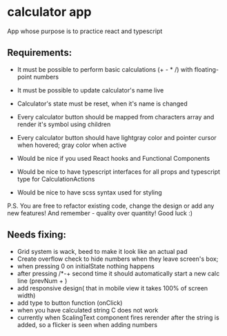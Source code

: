 # calculator app

App whose purpose is to practice react and typescript

## Requirements:

- It must be possible to perform basic calculations (+ - \* /) with floating-point numbers
- It must be possible to update calculator's name live
- Calculator's state must be reset, when it's name is changed

- Every calculator button should be mapped from characters array and render it's symbol using children
- Every calculator button should have lightgray color and pointer cursor when hovered; gray color when active

- Would be nice if you used React hooks and Functional Components
- Would be nice to have typescript interfaces for all props and typescript type for CalculationActions
- Would be nice to have scss syntax used for styling

P.S. You are free to refactor existing code, change the design or add any new features! And remember - quality over quantity! Good luck :)

## Needs fixing:

- Grid system is wack, beed to make it look like an actual pad
- Create overflow check to hide numbers when they leave screen's box;
- when pressing 0 on initialState nothing happens
- after pressing /\*-+ second time it should automatically start a new calc line (prevNum + )
- add responsive design( that in mobile view it takes 100% of screen width)
- add type to button function (onClick)
- when you have calculated string C does not work
- currently when ScalingText component fires rerender after the string is added, so a flicker is seen when adding numbers
